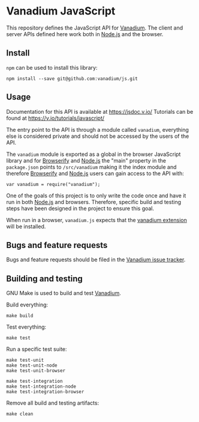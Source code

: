 # Vanadium JavaScript

This repository defines the JavaScript API for [Vanadium].
The client and server APIs defined here work both in [Node.js] and the browser.

## Install

`npm` can be used to install this library:

    npm install --save git@github.com:vanadium/js.git

## Usage

Documentation for this API is available at https://jsdoc.v.io/
Tutorials can be found at https://v.io/tutorials/javascript/

The entry point to the API is through a module called `vanadium`, everything
else is considered private and should not be accessed by the users of the API.

The `vanadium` module is exported as a global in the browser JavaScript library and for
[Browserify] and [Node.js] the "main" property in the `package.json` points to `/src/vanadium` making it the index module and therefore [Browserify] and [Node.js] users can gain access to the API with:

    var vanadium = require("vanadium");

One of the goals of this project is to only write the code once and have it run
in both [Node.js] and browsers. Therefore, specific build and testing steps
have been designed in the project to ensure this goal.

When run in a browser, `vanadium.js` expects that the [vanadium
extension](https://v.io/tools/vanadium-chrome-extension.html) will be
installed.

## Bugs and feature requests

Bugs and feature requests should be filed in the [Vanadium issue tracker](https://github.com/vanadium/issues/issues).

## Building and testing

GNU Make is used to build and test [Vanadium].

Build everything:

    make build

Test everything:

    make test

Run a specific test suite:

    make test-unit
    make test-unit-node
    make test-unit-browser

    make test-integration
    make test-integration-node
    make test-integration-browser

Remove all build and testing artifacts:

    make clean

[Vanadium]: https://v.io/
[Node.js]: https://nodejs.org/
[Browserify]: http://browserify.org/
